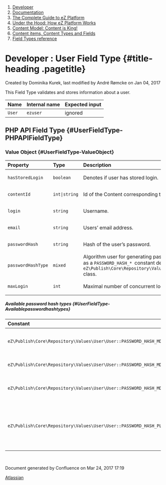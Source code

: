 1.  <span>[Developer](index.html)</span>
2.  <span>[Documentation](Documentation_31429504.html)</span>
3.  <span>[The Complete Guide to eZ
    Platform](The-Complete-Guide-to-eZ-Platform_31429526.html)</span>
4.  <span>[Under the Hood: How eZ Platform Works](31429659.html)</span>
5.  <span>[Content Model: Content is King!](31429709.html)</span>
6.  <span>[Content items, Content Types and
    Fields](31430275.html)</span>
7.  <span>[Field Types
    reference](Field-Types-reference_31430495.html)</span>

<span id="title-text"> Developer : User Field Type </span> {#title-heading .pagetitle}
==========================================================

Created by <span class="author"> Dominika Kurek</span>, last modified by
<span class="editor"> André Rømcke</span> on Jan 04, 2017

This Field Type validates and stores information about a user.

| Name   | Internal name | Expected input |
|--------|---------------|----------------|
| `User` | `ezuser`      | ignored        |

PHP API Field Type {#UserFieldType-PHPAPIFieldType}
------------------

### Value Object {#UserFieldType-ValueObject}

<table>
<colgroup>
<col width="25%" />
<col width="25%" />
<col width="25%" />
<col width="25%" />
</colgroup>
<thead>
<tr class="header">
<th align="left">Property</th>
<th align="left">Type</th>
<th align="left">Description</th>
<th align="left">Example</th>
</tr>
</thead>
<tbody>
<tr class="odd">
<td align="left"><p><code>hasStoredLogin</code></p></td>
<td align="left"><code>boolean</code></td>
<td align="left">Denotes if user has stored login.</td>
<td align="left"><code>true</code></td>
</tr>
<tr class="even">
<td align="left"><p><code>contentId</code></p></td>
<td align="left"><code>int|string</code></td>
<td align="left">Id of the Content corresponding to the user.</td>
<td align="left"><code>42</code></td>
</tr>
<tr class="odd">
<td align="left"><p><code>login</code></p></td>
<td align="left"><code>string</code></td>
<td align="left">Username.</td>
<td align="left"><code>john</code></td>
</tr>
<tr class="even">
<td align="left"><p><code>email</code></p></td>
<td align="left"><code>string</code></td>
<td align="left">Users’ email address.</td>
<td align="left"><code>john@smith.com</code></td>
</tr>
<tr class="odd">
<td align="left"><p><code>passwordHash</code></p></td>
<td align="left"><code>string</code></td>
<td align="left">Hash of the user’s password.</td>
<td align="left"><code>1234567890abcdef</code></td>
</tr>
<tr class="even">
<td align="left"><p><code>passwordHashType</code></p></td>
<td align="left"><code>mixed</code></td>
<td align="left">Algorithm user for generating password hash as a <code>PASSWORD_HASH_* </code>constant defined in <span><code>eZ\Publish\Core\Repository\Values\User\User</code> class</span>.</td>
<td align="left"><pre><code>User::PASSWORD_HASH_MD5_USER</code></pre></td>
</tr>
<tr class="odd">
<td align="left"><p><code>maxLogin</code></p></td>
<td align="left"><code>int</code></td>
<td align="left">Maximal number of concurrent logins.</td>
<td align="left"><code>1000</code></td>
</tr>
</tbody>
</table>

##### Available password hash types {#UserFieldType-Availablepasswordhashtypes}

<table>
<colgroup>
<col width="50%" />
<col width="50%" />
</colgroup>
<thead>
<tr class="header">
<th align="left">Constant</th>
<th align="left">Description</th>
</tr>
</thead>
<tbody>
<tr class="odd">
<td align="left"><p><code>eZ\Publish\Core\Repository\Values\User\User::PASSWORD_HASH_MD5_PASSWORD</code></p></td>
<td align="left">MD5 hash of the password, not recommended.</td>
</tr>
<tr class="even">
<td align="left"><p><code>eZ\Publish\Core\Repository\Values\User\User::PASSWORD_HASH_MD5_USER</code></p></td>
<td align="left"><span>MD5 hash of the password and username.</span></td>
</tr>
<tr class="odd">
<td align="left"><p><code>eZ\Publish\Core\Repository\Values\User\User::PASSWORD_HASH_MD5_SITE</code></p></td>
<td align="left"><span>MD5 hash of the password, username and site name.</span></td>
</tr>
<tr class="even">
<td align="left"><p><code>eZ\Publish\Core\Repository\Values\User\User::PASSWORD_HASH_PLAINTEXT</code></p></td>
<td align="left"><p>Passwords are stored in plaintext, should not be used for real sites.</p></td>
</tr>
</tbody>
</table>

 

Document generated by Confluence on Mar 24, 2017 17:19

[Atlassian](http://www.atlassian.com/)


